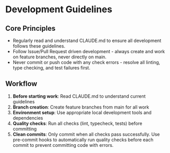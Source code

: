 # Development Guidelines

## Core Principles

- Regularly read and understand CLAUDE.md to ensure all development follows these guidelines.
- Follow Issue/Pull Request driven development - always create and work on feature branches, never directly on main.
- Never commit or push code with any check errors - resolve all linting, type checking, and test failures first.

## Workflow

1. **Before starting work**: Read CLAUDE.md to understand current guidelines
2. **Branch creation**: Create feature branches from main for all work
3. **Environment setup**: Use appropriate local development tools and dependencies
4. **Quality checks**: Run all checks (lint, typecheck, tests) before committing
5. **Clean commits**: Only commit when all checks pass successfully. Use pre-commit hooks to automatically run quality checks before each commit to prevent committing code with errors.